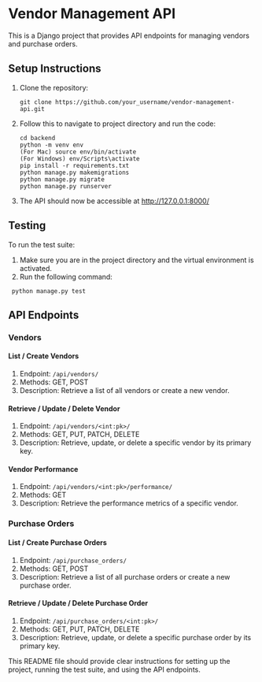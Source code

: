 # Vendor Management API

This is a Django project that provides API endpoints for managing vendors and purchase orders.

## Setup Instructions

1. Clone the repository:
   ```
   git clone https://github.com/your_username/vendor-management-api.git
   ```
2. Follow this to navigate to project directory and run the code:
    ```
    cd backend
    python -m venv env
    (For Mac) source env/bin/activate
    (For Windows) env/Scripts\activate
    pip install -r requirements.txt
    python manage.py makemigrations
    python manage.py migrate
    python manage.py runserver
    ```
3. The API should now be accessible at http://127.0.0.1:8000/

## Testing
   To run the test suite:

   1. Make sure you are in the project directory and the virtual environment is activated.
   2. Run the following command:
   ```
    python manage.py test
   ```
## API Endpoints
   ### Vendors
  
 #### List / Create Vendors
   1. Endpoint: `/api/vendors/`
   2. Methods: GET, POST
   3. Description: Retrieve a list of all vendors or create a new vendor.
      
 #### Retrieve / Update / Delete Vendor
   1. Endpoint: `/api/vendors/<int:pk>/`
   2. Methods: GET, PUT, PATCH, DELETE
   3. Description: Retrieve, update, or delete a specific vendor by its primary key.

 #### Vendor Performance
 1. Endpoint: `/api/vendors/<int:pk>/performance/`
 2. Methods: GET
 3. Description: Retrieve the performance metrics of a specific vendor.

  ### Purchase Orders
   #### List / Create Purchase Orders
   1. Endpoint: `/api/purchase_orders/`
   2. Methods: GET, POST
   3. Description: Retrieve a list of all purchase orders or create a new purchase order.

  #### Retrieve / Update / Delete Purchase Order
   1. Endpoint: `/api/purchase_orders/<int:pk>/`
   2. Methods: GET, PUT, PATCH, DELETE
   3. Description: Retrieve, update, or delete a specific purchase order by its primary key.



This README file should provide clear instructions for setting up the project, running the test suite, and using the API endpoints.
